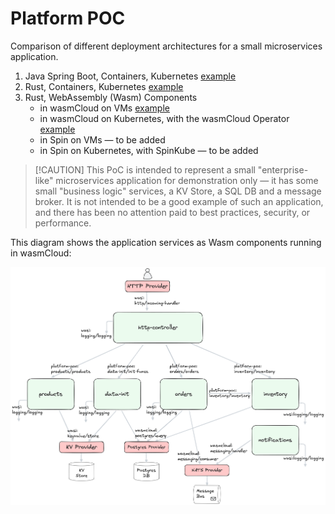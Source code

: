 # Platform POC

Comparison of different deployment architectures for a small microservices
application.

1. Java Spring Boot, Containers, Kubernetes
   [example](./java-containers-k8s/README.md)
1. Rust, Containers, Kubernetes [example](./rust-containers-k8s/README.md)
1. Rust, WebAssembly (Wasm) Components
   - in wasmCloud on VMs [example](./platform-wasmcloud/README.md)
   - in wasmCloud on Kubernetes, with the wasmCloud Operator
     [example](./platform-wasmcloud/README.md)
   - in Spin on VMs — to be added
   - in Spin on Kubernetes, with SpinKube — to be added

> [!CAUTION] This PoC is intended to represent a small "enterprise-like"
> microservices application for demonstration only — it has some small "business
> logic" services, a KV Store, a SQL DB and a message broker. It is not intended
> to be a good example of such an application, and there has been no attention
> paid to best practices, security, or performance.

This diagram shows the application services as Wasm components running in
wasmCloud:

![Platform POC](./platform-poc.webp)
